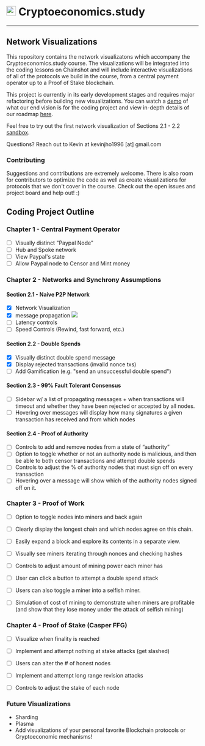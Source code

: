 # <img src="https://i.imgur.com/XzsEQmk.png" alt="ethereum logo" width="25px" top="25px"> Cryptoeconomics.study
  
  
---


## Network Visualizations
This repository contains the network visualizatons which accompany the Cryptoeconomics.study course. The visualizations will be integrated into the coding lessons on Chainshot and will include interactive visualizations of all of the protocols we build in the course, from a central payment operator up to a Proof of Stake blockchain.

This project is currently in its early development stages and requires major refactoring before building new visualizations. You can watch a [demo](https://youtu.be/PMabMK_XZ1A) of what our end vision is for the coding project and view in-depth details of our roadmap [here](https://docs.google.com/document/d/1R85zczC1-nklLXEFx-dZfQdlZexRAk8S9G9Hc3Zjkx4/edit?usp=sharing).

Feel free to try out the first network visualization of Sections 2.1 - 2.2 [sandbox](https://k-ho.github.io/code/).

Questions? Reach out to Kevin at kevinjho1996 [at] gmail.com

### Contributing
Suggestions and contributions are extremely welcome. There is also room for contributors to optimize the code as well as create visualizations for protocols that we don't cover in the course. Check out the open issues and project board and help out! :) 

## Coding Project Outline

### Chapter 1 - Central Payment Operator 
- [ ] Visually distinct "Paypal Node"
- [ ] Hub and Spoke network
- [ ] View Paypal's state
- [ ] Allow Paypal node to Censor and Mint money

### Chapter 2 - Networks and Synchrony Assumptions
#### Section 2.1 - Naive P2P Network 
- [x] Network Visualization
- [x] message propagation 
![](https://media.giphy.com/media/EExX2XytOTdIOMaKut/giphy.gif)
- [ ] Latency controls
- [ ] Speed Controls (Rewind, fast forward, etc.)

#### Section 2.2 - Double Spends
- [x] Visually distinct double spend message
- [x] Display rejected transactions (invalid nonce txs)
- [ ] Add Gamification (e.g. "send an unsuccessful double spend")

#### Section 2.3 - 99% Fault Tolerant Consensus
- [ ] Sidebar w/ a list of propagating messages + when transactions will timeout and whether they have been rejected or accepted by all nodes. 
- [ ] Hovering over messages will display how many signatures a given transaction has received and from which nodes

#### Section 2.4 - Proof of Authority
- [ ] Controls to add and remove nodes from a state of “authority”
- [ ] Option to toggle whether or not an authority node is malicious, and then be able to both censor transactions and attempt double spends 
- [ ] Controls to adjust the % of authority nodes that must sign off on every transaction
- [ ] Hovering over a message will show which of the authority nodes signed off on it.

### Chapter 3 - Proof of Work
- [ ] Option to toggle nodes into miners and back again
- [ ] Clearly display the longest chain and which nodes agree on this chain.
- [ ] Easily expand a block and explore its contents in a separate view.
- [ ] Visually see miners iterating through nonces and checking hashes
- [ ] Controls to adjust amount of mining power each miner has
- [ ] User can click a button to attempt a double spend attack
- [ ] Users can also toggle a miner into a selfish miner.
- [ ] Simulation of cost of mining to demonstrate when miners are profitable (and show that they lose money under the attack of selfish mining)


### Chapter 4 - Proof of Stake (Casper FFG)
- [ ] Visualize when finality is reached
- [ ] Implement and attempt nothing at stake attacks (get slashed)
- [ ] Users can alter the # of honest nodes
- [ ] Implement and attempt long range revision attacks
- [ ] Controls to adjust the stake of each node


### Future Visualizations
- Sharding
- Plasma
- Add visualizations of your personal favorite Blockchain protocols or Cryptoeconomic mechanisms!

